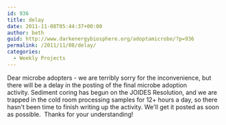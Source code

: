 ```yaml
---
id: 936
title: delay
date: 2011-11-08T05:44:37+00:00
author: beth
guid: http://www.darkenergybiosphere.org/adoptamicrobe/?p=936
permalink: /2011/11/08/delay/
categories:
  - Weekly Projects
---
```

Dear microbe adopters - we are terribly sorry for the inconvenience, but there will be a delay in the posting of the final microbe adoption activity. Sediment coring has begun on the JOIDES Resolution, and we are trapped in the cold room processing samples for 12+ hours a day, so there hasn't been time to finish writing up the activity. We'll get it posted as soon as possible.  Thanks for your understanding!
